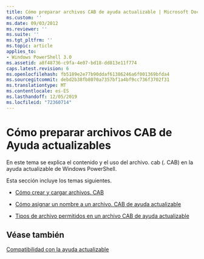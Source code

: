 ```yaml
---
title: Cómo preparar archivos CAB de ayuda actualizable | Microsoft Docs
ms.custom: ''
ms.date: 09/03/2012
ms.reviewer: ''
ms.suite: ''
ms.tgt_pltfrm: ''
ms.topic: article
applies_to:
- Windows PowerShell 3.0
ms.assetid: a8f48736-c9fa-4e07-bd18-dd813e11f774
caps.latest.revision: 6
ms.openlocfilehash: fb5189e2e77b90ddaf61386246a6f001369bfda4
ms.sourcegitcommit: debd2b38fb8070a7357bf1a4bf9cc736f3702f31
ms.translationtype: MT
ms.contentlocale: es-ES
ms.lasthandoff: 12/05/2019
ms.locfileid: "72360714"
---
```

# <a name="how-to-prepare-updatable-help-cab-files"></a>Cómo preparar archivos CAB de Ayuda actualizables

En este tema se explica el contenido y el uso del archivo. cab (. CAB) en la ayuda actualizable de Windows PowerShell.

Esta sección incluye los temas siguientes.

- [Cómo crear y cargar archivos. CAB](./how-to-create-and-upload-cab-files.md)

- [Cómo asignar un nombre a un archivo. CAB de ayuda actualizable](./how-to-name-an-updatable-help-cab-file.md)

- [Tipos de archivo permitidos en un archivo CAB de ayuda actualizable](./file-types-permitted-in-an-updatable-help-cab-file.md)

## <a name="see-also"></a>Véase también

[Compatibilidad con la ayuda actualizable](./supporting-updatable-help.md)